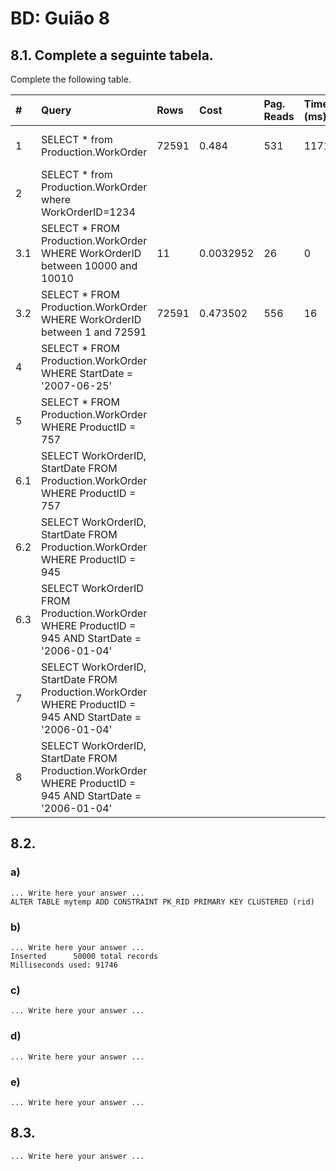 # BD: Guião 8


## ​8.1. Complete a seguinte tabela.
Complete the following table.

| #    | Query                                                                                                      | Rows   | Cost    | Pag. Reads | Time (ms) | Index used             | Index Op.            | Discussion |
| :--- | :--------------------------------------------------------------------------------------------------------- | :----- | :------ | :--------- | :-------- | :--------------------- | :------------------- | :--------- |
| 1    | SELECT * from Production.WorkOrder                                                                         | 72591  |  0.484  |     531    |    1171   | …                      | Clustered Index Scan |            |
| 2    | SELECT * from Production.WorkOrder where WorkOrderID=1234                                                  |        |         |            |           |                        |                      |            |
| 3.1  | SELECT * FROM Production.WorkOrder WHERE WorkOrderID between 10000 and 10010                               | 11     |0.0032952|     26     |     0     |PK_WorkOrder_WorkOrderID| Clustered Index Seek |            |
| 3.2  | SELECT * FROM Production.WorkOrder WHERE WorkOrderID between 1 and 72591                                   | 72591  |0.473502 |     556    |     16    |PK_WorkOrder_WorkOrderID| Clustered Index Seek |            |
| 4    | SELECT * FROM Production.WorkOrder WHERE StartDate = '2007-06-25'                                          |        |         |            |           |                        |                      |            |
| 5    | SELECT * FROM Production.WorkOrder WHERE ProductID = 757                                                   |        |         |            |           |                        |                      |            |
| 6.1  | SELECT WorkOrderID, StartDate FROM Production.WorkOrder WHERE ProductID = 757                              |        |         |            |           |                        |                      |            |
| 6.2  | SELECT WorkOrderID, StartDate FROM Production.WorkOrder WHERE ProductID = 945                              |        |         |            |           |                        |                      |            |
| 6.3  | SELECT WorkOrderID FROM Production.WorkOrder WHERE ProductID = 945 AND StartDate = '2006-01-04'            |        |         |            |           |                        |                      |            |
| 7    | SELECT WorkOrderID, StartDate FROM Production.WorkOrder WHERE ProductID = 945 AND StartDate = '2006-01-04' |        |         |            |           |                        |                      |            |
| 8    | SELECT WorkOrderID, StartDate FROM Production.WorkOrder WHERE ProductID = 945 AND StartDate = '2006-01-04' |        |         |            |           |                        |                      |            |

## ​8.2.

### a)

```
... Write here your answer ...
ALTER TABLE mytemp ADD CONSTRAINT PK_RID PRIMARY KEY CLUSTERED (rid)
```

### b)

```
... Write here your answer ...
Inserted      50000 total records
Milliseconds used: 91746
```

### c)

```
... Write here your answer ...
```

### d)

```
... Write here your answer ...
```

### e)

```
... Write here your answer ...
```

## ​8.3.

```
... Write here your answer ...
```
